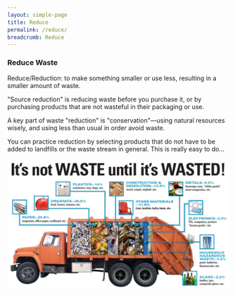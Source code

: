 ```yaml
---
layout: simple-page
title: Reduce
permalink: /reduce/
breadcrumb: Reduce
---
```


### **Reduce Waste**

Reduce/Reduction: to make something smaller or use less, resulting in a smaller amount of waste.

"Source reduction" is reducing waste before you purchase it, or by purchasing products that are not wasteful in their packaging or use.

A key part of waste "reduction" is "conservation"—using natural resources wisely, and using less than usual in order avoid waste.

You can practice reduction by selecting products that do not have to be added to landfills or the waste stream in general. This is really easy to do...

![zero waste truck](/images/Zero-Waste-Truck.jpg)

